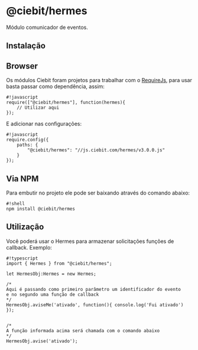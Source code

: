 # @ciebit/hermes

Módulo comunicador de eventos.

## Instalação

## Browser

Os módulos Ciebit foram projetos para trabalhar com o [RequireJs](http://requirejs.org/), para usar basta passar como dependência, assim:

```
#!javascript
require(["@ciebit/hermes"], function(hermes){
    // Utilizar aqui
});
```

E adicionar nas configurações:

```
#!javascript
require.config({
    paths: {
        "@ciebit/hermes": "//js.ciebit.com/hermes/v3.0.0.js"
    }
});
```

## Via NPM

Para embutir no projeto ele pode ser baixando através do comando abaixo:

```
#!shell
npm install @ciebit/hermes
```

## Utilização

Você poderá usar o Hermes para armazenar solicitações funções de callback. Exemplo:

```
#!typescript
import { Hermes } from "@ciebit/hermes";

let HermesObj:Hermes = new Hermes;

/*
Aqui é passando como primeiro parâmetro um identificador do evento
e no segundo uma função de callback
*/
HermesObj.aviseMe('ativado', function(){ console.log('Fui ativado') });


/*
A função informada acima será chamada com o comando abaixo
*/
HermesObj.avise('ativado');
```
